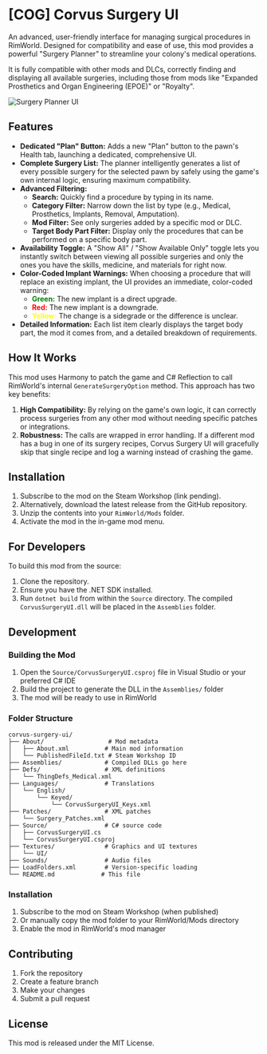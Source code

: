 # [COG] Corvus Surgery UI

An advanced, user-friendly interface for managing surgical procedures in RimWorld. Designed for compatibility and ease of use, this mod provides a powerful "Surgery Planner" to streamline your colony's medical operations.

It is fully compatible with other mods and DLCs, correctly finding and displaying all available surgeries, including those from mods like "Expanded Prosthetics and Organ Engineering (EPOE)" or "Royalty".

![Surgery Planner UI](https://i.imgur.com/REPLACE_THIS_WITH_A_REAL_SCREENSHOT.png)  <!-- Replace with an actual screenshot -->

## Features

-   **Dedicated "Plan" Button:** Adds a new "Plan" button to the pawn's Health tab, launching a dedicated, comprehensive UI.
-   **Complete Surgery List:** The planner intelligently generates a list of every possible surgery for the selected pawn by safely using the game's own internal logic, ensuring maximum compatibility.
-   **Advanced Filtering:**
    -   **Search:** Quickly find a procedure by typing in its name.
    -   **Category Filter:** Narrow down the list by type (e.g., Medical, Prosthetics, Implants, Removal, Amputation).
    -   **Mod Filter:** See only surgeries added by a specific mod or DLC.
    -   **Target Body Part Filter:** Display only the procedures that can be performed on a specific body part.
-   **Availability Toggle:** A "Show All" / "Show Available Only" toggle lets you instantly switch between viewing all possible surgeries and only the ones you have the skills, medicine, and materials for right now.
-   **Color-Coded Implant Warnings:** When choosing a procedure that will replace an existing implant, the UI provides an immediate, color-coded warning:
    -   <span style="color:green">**Green:**</span> The new implant is a direct upgrade.
    -   <span style="color:red">**Red:**</span> The new implant is a downgrade.
    -   <span style="color:yellow">**Yellow:**</span> The change is a sidegrade or the difference is unclear.
-   **Detailed Information:** Each list item clearly displays the target body part, the mod it comes from, and a detailed breakdown of requirements.

## How It Works

This mod uses Harmony to patch the game and C# Reflection to call RimWorld's internal `GenerateSurgeryOption` method. This approach has two key benefits:
1.  **High Compatibility:** By relying on the game's own logic, it can correctly process surgeries from any other mod without needing specific patches or integrations.
2.  **Robustness:** The calls are wrapped in error handling. If a different mod has a bug in one of its surgery recipes, Corvus Surgery UI will gracefully skip that single recipe and log a warning instead of crashing the game.

## Installation

1.  Subscribe to the mod on the Steam Workshop (link pending).
2.  Alternatively, download the latest release from the GitHub repository.
3.  Unzip the contents into your `RimWorld/Mods` folder.
4.  Activate the mod in the in-game mod menu.

## For Developers

To build this mod from the source:
1.  Clone the repository.
2.  Ensure you have the .NET SDK installed.
3.  Run `dotnet build` from within the `Source` directory. The compiled `CorvusSurgeryUI.dll` will be placed in the `Assemblies` folder.

## Development

### Building the Mod

1. Open the `Source/CorvusSurgeryUI.csproj` file in Visual Studio or your preferred C# IDE
2. Build the project to generate the DLL in the `Assemblies/` folder
3. The mod will be ready to use in RimWorld

### Folder Structure

```
corvus-surgery-ui/
├── About/                  # Mod metadata
│   ├── About.xml          # Main mod information
│   └── PublishedFileId.txt # Steam Workshop ID
├── Assemblies/            # Compiled DLLs go here
├── Defs/                  # XML definitions
│   └── ThingDefs_Medical.xml
├── Languages/             # Translations
│   └── English/
│       └── Keyed/
│           └── CorvusSurgeryUI_Keys.xml
├── Patches/               # XML patches
│   └── Surgery_Patches.xml
├── Source/                # C# source code
│   ├── CorvusSurgeryUI.cs
│   └── CorvusSurgeryUI.csproj
├── Textures/              # Graphics and UI textures
│   └── UI/
├── Sounds/                # Audio files
├── LoadFolders.xml        # Version-specific loading
└── README.md             # This file
```

### Installation

1. Subscribe to the mod on Steam Workshop (when published)
2. Or manually copy the mod folder to your RimWorld/Mods directory
3. Enable the mod in RimWorld's mod manager

## Contributing

1. Fork the repository
2. Create a feature branch
3. Make your changes
4. Submit a pull request

## License

This mod is released under the MIT License.

